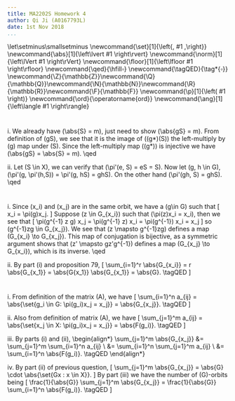 ```yaml
---
title: MA2202S Homework 4
author: Qi Ji (A0167793L)
date: 1st Nov 2018
...
```


\let\setminus\smallsetminus
\newcommand{\set}[1]{\left\{\, #1 \,\right\}}
\newcommand{\abs}[1]{\left\lvert #1 \right\rvert}
\newcommand{\norm}[1]{\left\lVert #1 \right\rVert}
\newcommand{\floor}[1]{\left\lfloor #1 \right\rfloor}
\newcommand{\qed}{\hfill$\square$}
\newcommand{\tagQED}{\tag*{$\square$}}
\newcommand{\Z}{\mathbb{Z}}\newcommand{\Q}{\mathbb{Q}}\newcommand{\N}{\mathbb{N}}\newcommand{\R}{\mathbb{R}}\newcommand{\F}{\mathbb{F}}
\newcommand{\p}[1]{\left( #1 \right)}
\newcommand{\ord}{\operatorname{ord}}
\newcommand{\ang}[1]{\left\langle #1 \right\rangle}

#

i. We already have \(\abs{S} = m\), just need to show \(\abs{gS} = m\).
From definition of \(gS\), we see that it is the image of \((g*)(S)\) the left-multiply by \(g\) map under \(S\).
Since the left-multiply map \((g*)\) is injective we have \(\abs{gS} = \abs{S} = m\).
\qed

ii. Let \(S \in X\), we can verify that \(\pi'(e, S) = eS = S\).
Now let \(g, h \in G\), \(\pi'(g, \pi'(h,S)) = \pi'(g, hS) = ghS\).
On the other hand \(\pi'(gh, S) = ghS\).
\qed

#

i. Since \(x_i\) and \(x_j\) are in the same orbit, we have a \(g\in G\) such that
\[ x_i = \pi(g)x_j. \]
Suppose \(z \in G_{x_i}\) such that \(\pi(z)x_i = x_i\), then we see that
\[ \pi(g^{-1} z g) x_j = \pi(g^{-1} z) x_i = \pi(g^{-1}) x_i = x_j \]
so \(g^{-1}zg \in G_{x_j}\).
We see that \(z \mapsto g^{-1}zg\) defines a map \(G_{x_i} \to G_{x_j}\).
This map of conjugation is bijective, as a symmetric argument shows that
\(z' \mapsto gz'g^{-1}\) defines a map \(G_{x_j} \to G_{x_i}\), which is its inverse.
\qed

ii. By part (i) and proposition 79,
\[ \sum_{i=1}^r \abs{G_{x_i}} = r \abs{G_{x_1}} = \abs{G{x_1}} \abs{G_{x_1}} = \abs{G}. \tagQED \]

#

i. From definition of the matrix \(A\), we have
\[ \sum_{i=1}^n a_{ij} = \abs{\set{g_i \in G: \pi(g_i)x_j = x_j}} = \abs{G_{x_j}}. \tagQED \]

ii. Also from definition of matrix \(A\), we have
\[ \sum_{j=1}^m a_{ij} = \abs{\set{x_j \in X: \pi(g_i)x_j = x_j}} = \abs{F(g_i)}. \tagQED \]

iii. By parts (i) and (ii),
\begin{align*}
    \sum_{j=1}^m \abs{G_{x_j}}
    &= \sum_{j=1}^m \sum_{i=1}^n a_{ij} \\
    &= \sum_{i=1}^n \sum_{j=1}^m a_{ij} \\
    &= \sum_{i=1}^n \abs{F(g_i)}. \tagQED
\end{align*}

iv. By part (ii) of previous question,
\[ \sum_{j=1}^m \abs{G_{x_j}} = \abs{G} \cdot \abs{\set{Gx : x \in X}}. \]
By part (iii) we have the number of \(G\)-orbits being
\[ \frac{1}{\abs{G}} \sum_{j=1}^m \abs{G_{x_j}} = \frac{1}{\abs{G}} \sum_{i=1}^n \abs{F(g_i)}. \tagQED \]
